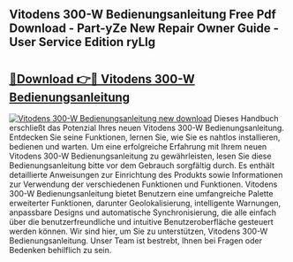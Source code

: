 ## Vitodens 300-W Bedienungsanleitung Free Pdf Download - Part-yZe New Repair Owner Guide - User Service Edition ryLlg

# <h2><a href="http://df1666.blite.top/?on=Vitodens+300-W+Bedienungsanleitung">🔗Download 👉🔴 Vitodens 300-W Bedienungsanleitung</a></h2>

[![Vitodens 300-W Bedienungsanleitung new download](https://i.imgur.com/lujVjoI.png)](http://df1666.blite.top/?on=Vitodens+300-W+Bedienungsanleitung)
Dieses Handbuch erschließt das Potenzial Ihres neuen Vitodens 300-W Bedienungsanleitung. Entdecken Sie seine Funktionen, lernen Sie, wie Sie es nahtlos installieren, bedienen und warten. Um eine erfolgreiche Erfahrung mit Ihrem neuen Vitodens 300-W Bedienungsanleitung zu gewährleisten, lesen Sie diese Bedienungsanleitung bitte vor dem Gebrauch sorgfältig durch. Es enthält detaillierte Anweisungen zur Einrichtung des Produkts sowie Informationen zur Verwendung der verschiedenen Funktionen und Funktionen. Vitodens 300-W Bedienungsanleitung bietet Benutzern eine umfangreiche Palette erweiterter Funktionen, darunter Geolokalisierung, intelligente Warnungen, anpassbare Designs und automatische Synchronisierung, die alle einfach über die benutzerfreundliche und intuitive Benutzeroberfläche gesteuert werden können. Wir sind hier, um Sie zu unterstützen, Vitodens 300-W Bedienungsanleitung. Unser Team ist bestrebt, Ihnen bei Fragen oder Bedenken behilflich zu sein.
